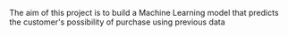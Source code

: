 The aim of this project is to build a Machine Learning model that predicts the customer's possibility of purchase using previous data


